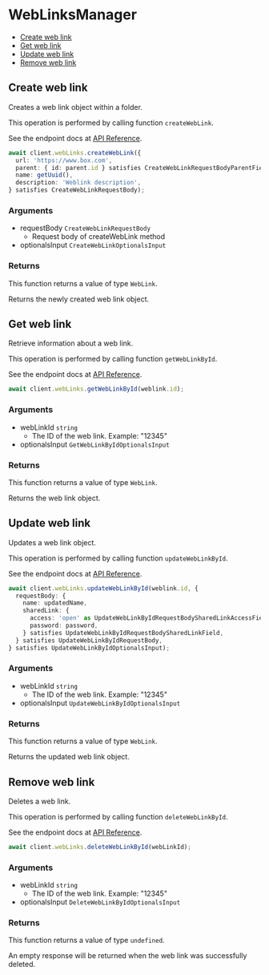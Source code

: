 # WebLinksManager

- [Create web link](#create-web-link)
- [Get web link](#get-web-link)
- [Update web link](#update-web-link)
- [Remove web link](#remove-web-link)

## Create web link

Creates a web link object within a folder.

This operation is performed by calling function `createWebLink`.

See the endpoint docs at
[API Reference](https://developer.box.com/reference/post-web-links/).

<!-- sample post_web_links -->

```ts
await client.webLinks.createWebLink({
  url: 'https://www.box.com',
  parent: { id: parent.id } satisfies CreateWebLinkRequestBodyParentField,
  name: getUuid(),
  description: 'Weblink description',
} satisfies CreateWebLinkRequestBody);
```

### Arguments

- requestBody `CreateWebLinkRequestBody`
  - Request body of createWebLink method
- optionalsInput `CreateWebLinkOptionalsInput`

### Returns

This function returns a value of type `WebLink`.

Returns the newly created web link object.

## Get web link

Retrieve information about a web link.

This operation is performed by calling function `getWebLinkById`.

See the endpoint docs at
[API Reference](https://developer.box.com/reference/get-web-links-id/).

<!-- sample get_web_links_id -->

```ts
await client.webLinks.getWebLinkById(weblink.id);
```

### Arguments

- webLinkId `string`
  - The ID of the web link. Example: "12345"
- optionalsInput `GetWebLinkByIdOptionalsInput`

### Returns

This function returns a value of type `WebLink`.

Returns the web link object.

## Update web link

Updates a web link object.

This operation is performed by calling function `updateWebLinkById`.

See the endpoint docs at
[API Reference](https://developer.box.com/reference/put-web-links-id/).

<!-- sample put_web_links_id -->

```ts
await client.webLinks.updateWebLinkById(weblink.id, {
  requestBody: {
    name: updatedName,
    sharedLink: {
      access: 'open' as UpdateWebLinkByIdRequestBodySharedLinkAccessField,
      password: password,
    } satisfies UpdateWebLinkByIdRequestBodySharedLinkField,
  } satisfies UpdateWebLinkByIdRequestBody,
} satisfies UpdateWebLinkByIdOptionalsInput);
```

### Arguments

- webLinkId `string`
  - The ID of the web link. Example: "12345"
- optionalsInput `UpdateWebLinkByIdOptionalsInput`

### Returns

This function returns a value of type `WebLink`.

Returns the updated web link object.

## Remove web link

Deletes a web link.

This operation is performed by calling function `deleteWebLinkById`.

See the endpoint docs at
[API Reference](https://developer.box.com/reference/delete-web-links-id/).

<!-- sample delete_web_links_id -->

```ts
await client.webLinks.deleteWebLinkById(webLinkId);
```

### Arguments

- webLinkId `string`
  - The ID of the web link. Example: "12345"
- optionalsInput `DeleteWebLinkByIdOptionalsInput`

### Returns

This function returns a value of type `undefined`.

An empty response will be returned when the web link
was successfully deleted.
